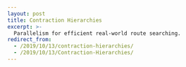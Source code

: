 ```yaml
---
layout: post
title: Contraction Hierarchies
excerpt: >-
  Parallelism for efficient real-world route searching.
redirect_from:
  - /2019/10/13/contraction-hierarchies/
  - /2019/10/13/Contraction-Hierarchies/
---
```

